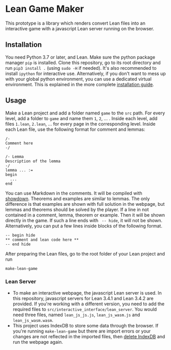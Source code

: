 # Lean Game Maker

This prototype is a library which renders convert Lean files into an interactive game with a javascript Lean server running on the browser.

## Installation

You need Python 3.7 or later, and Lean. Make sure the python package
manager `pip` is installed.  Clone this repository, go to its root directory
and run `pip3 install .` (using `sudo -H` if needed). It's also recommended to
install `ipython` for interactive use. Alternatively, if you don't want to mess
up with your global python environment, you can use a dedicated virtual
environment. This is explained in the more complete 
[installation guide](https://github.com/mpedramfar/Lean-game-maker/blob/master/INSTALL.md).

## Usage

Make a Lean project and add a folder named `game` to the `src` path. For every level, add a folder to `game` and name them `1`, `2`, ... . Inside each level, add files `1.lean`, `2.lean`, ... for every page in the corresponding level. Inside each Lean file, use the following format for comment and lemmas:

```lean
/-
Comment here
-/

/- Lemma
Description of the lemma
-/
lemma ... :=
begin
  ...
end
```
You can use Markdown in the comments. It will be compiled with [showdown](http://demo.showdownjs.com/).
Theorems and examples are similar to lemmas. The only difference is that examples are shown with full solution in the webpage, but lemmas and theorems should be solved by the player. If a line in not contained in a comment, lemma, theorem or example. Then it will be shown directly in the game. If such a line ends with ` -- hide`, it will not be shown. Alternatively, you can put a few lines inside blocks of the following format.
```lean
-- begin hide
** comment and lean code here **
-- end hide
```

After preparing the Lean files, go to the root folder of your Lean project and run
```bash
make-lean-game
```

### Lean Server
- To make an interactive webpage, the javascript Lean server is used. In this repository, javascript servers for Lean 3.4.1 and Lean 3.4.2 are provided. If you're working with a different version, you need to add the required files to `src/interactive_interface/lean_server`. You would need three files, named `lean_js_js.js`, `lean_js_wasm.js` and `lean_js_wasm.wasm`.
- This project uses IndexDB to store some data through the browser. If you're running `make-lean-game` but there are import errors or your changes are not reflected in the imported files, then [delete IndexDB](https://stackoverflow.com/questions/9384128/how-to-delete-indexeddb) and run the webpage again.
